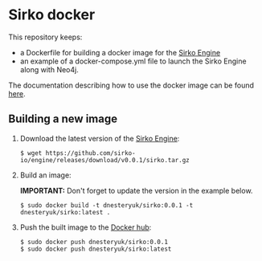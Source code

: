 # Sirko docker

This repository keeps:

- a Dockerfile for building a docker image for the [Sirko Engine](https://github.com/sirko-io/engine)
- an example of a docker-compose.yml file to launch the Sirko Engine along with Neo4j.

The documentation describing how to use the docker image can be found [here](https://github.com/sirko-io/engine#install-with-docker).

## Building a new image

1. Download the latest version of the [Sirko Engine](https://github.com/sirko-io/engine/releases):

    ```
    $ wget https://github.com/sirko-io/engine/releases/download/v0.0.1/sirko.tar.gz
    ```

2. Build an image:

    **IMPORTANT:** Don't forget to update the version in the example below.

    ```
    $ sudo docker build -t dnesteryuk/sirko:0.0.1 -t dnesteryuk/sirko:latest .
    ```

3. Push the built image to the [Docker hub](https://hub.docker.com/):

    ```
    $ sudo docker push dnesteryuk/sirko:0.0.1
    $ sudo docker push dnesteryuk/sirko:latest
    ```
